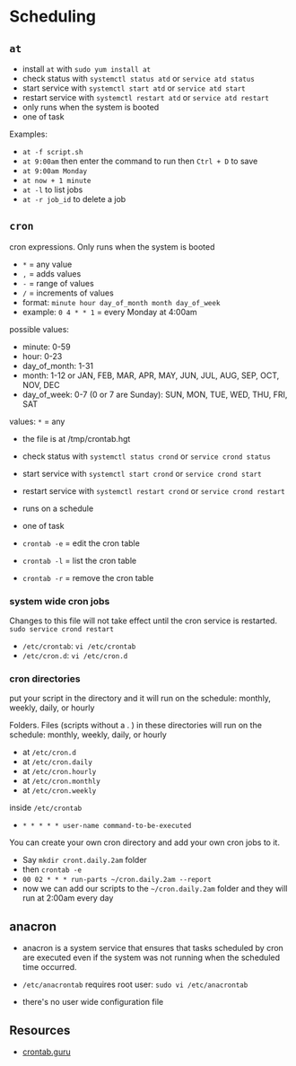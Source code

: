 # Scheduling

## `at`

- install `at` with `sudo yum install at`
- check status with `systemctl status atd` or `service atd status`
- start service with `systemctl start atd` or `service atd start`
- restart service with `systemctl restart atd` or `service atd restart`
- only runs when the system is booted
- one of task

Examples:

- `at -f script.sh`
- `at 9:00am`
  then enter the command to run
  then `Ctrl + D` to save
- `at 9:00am Monday`
- `at now + 1 minute`
- `at -l` to list jobs
- `at -r job_id` to delete a job

## `cron`

cron expressions. Only runs when the system is booted

- `*` = any value
- `,` = adds values
- `-` = range of values
- `/` = increments of values
- format: `minute hour day_of_month month day_of_week`
- example: `0 4 * * 1` = every Monday at 4:00am

possible values:

- minute: 0-59
- hour: 0-23
- day_of_month: 1-31
- month: 1-12 or JAN, FEB, MAR, APR, MAY, JUN, JUL, AUG, SEP, OCT, NOV, DEC
- day_of_week: 0-7 (0 or 7 are Sunday): SUN, MON, TUE, WED, THU, FRI, SAT

values: `*` = any

- the file is at /tmp/crontab.hgt

- check status with `systemctl status crond` or `service crond status`
- start service with `systemctl start crond` or `service crond start`
- restart service with `systemctl restart crond` or `service crond restart`
- runs on a schedule
- one of task

- `crontab -e` = edit the cron table
- `crontab -l` = list the cron table
- `crontab -r` = remove the cron table

### system wide cron jobs

Changes to this file will not take effect until the cron service is restarted.
`sudo service crond restart`

- `/etc/crontab`: `vi /etc/crontab`
- `/etc/cron.d`: `vi /etc/cron.d`

### cron directories

put your script in the directory and it will run on the schedule: monthly, weekly, daily, or hourly

Folders. Files (scripts without a . ) in these directories will run on the schedule: monthly, weekly, daily, or hourly

- at `/etc/cron.d`
- at `/etc/cron.daily`
- at `/etc/cron.hourly`
- at `/etc/cron.monthly`
- at `/etc/cron.weekly`

inside `/etc/crontab`

- `* * * * * user-name command-to-be-executed`

You can create your own cron directory and add your own cron jobs to it.

- Say `mkdir cront.daily.2am` folder
- then `crontab -e`
- `00 02 * * * run-parts ~/cron.daily.2am --report`
- now we can add our scripts to the `~/cron.daily.2am` folder and they will run at 2:00am every day

## anacron

- anacron is a system service that ensures that tasks scheduled by cron are executed even if the system was not running when the scheduled time occurred.

- `/etc/anacrontab` requires root user: `sudo vi /etc/anacrontab`
- there's no user wide configuration file

## Resources

- [crontab.guru](https://crontab.guru/)
